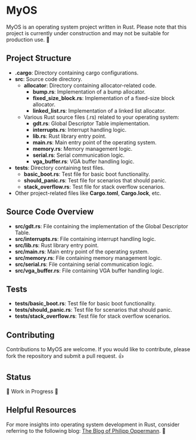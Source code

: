 # MyOS

MyOS is an operating system project written in Rust. Please note that this project is currently under construction and may not be suitable for production use. 🚧

## Project Structure

- **.cargo**: Directory containing cargo configurations.
- **src**: Source code directory.
  - **allocator**: Directory containing allocator-related code.
    - **bump.rs**: Implementation of a bump allocator.
    - **fixed_size_block.rs**: Implementation of a fixed-size block allocator.
    - **linked_list.rs**: Implementation of a linked list allocator.
  - Various Rust source files (.rs) related to your operating system:
    - **gdt.rs**: Global Descriptor Table implementation.
    - **interrupts.rs**: Interrupt handling logic.
    - **lib.rs**: Rust library entry point.
    - **main.rs**: Main entry point of the operating system.
    - **memory.rs**: Memory management logic.
    - **serial.rs**: Serial communication logic.
    - **vga_buffer.rs**: VGA buffer handling logic.
- **tests**: Directory containing test files.
  - **basic_boot.rs**: Test file for basic boot functionality.
  - **should_panic.rs**: Test file for scenarios that should panic.
  - **stack_overflow.rs**: Test file for stack overflow scenarios.
- Other project-related files like **Cargo.toml**, **Cargo.lock**, etc.

## Source Code Overview

- **src/gdt.rs**: File containing the implementation of the Global Descriptor Table.
- **src/interrupts.rs**: File containing interrupt handling logic.
- **src/lib.rs**: Rust library entry point.
- **src/main.rs**: Main entry point of the operating system.
- **src/memory.rs**: File containing memory management logic.
- **src/serial.rs**: File containing serial communication logic.
- **src/vga_buffer.rs**: File containing VGA buffer handling logic.

## Tests

- **tests/basic_boot.rs**: Test file for basic boot functionality.
- **tests/should_panic.rs**: Test file for scenarios that should panic.
- **tests/stack_overflow.rs**: Test file for stack overflow scenarios.

## Contributing

Contributions to MyOS are welcome. If you would like to contribute, please fork the repository and submit a pull request. 👍

## Status

🚧 Work in Progress 🚧

## Helpful Resources

For more insights into operating system development in Rust, consider referring to the following blog: [The Blog of Philipp Oppermann](https://os.phil-opp.com/). 📖
